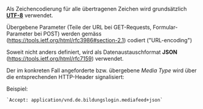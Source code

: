 Als Zeichencodierung für alle übertragenen Zeichen wird grundsätzlich
__[UTF-8](https://tools.ietf.org/html/rfc3629)__
verwendet.

Übergebene Parameter (Teile der URL bei GET-Requests, Formular-Parameter bei POST)
werden gemäss (https://tools.ietf.org/html/rfc3986#section-2.1) codiert
("URL-encoding")

Soweit nicht anders definiert, wird als Datenaustauschformat __JSON__ (https://tools.ietf.org/html/rfc7159) verwendet.

Der im konkreten Fall angeforderte bzw. übergebene _Media Type_ wird über die
entsprechenden HTTP-Header signalisiert:

Beispiel:

    `Accept: application/vnd.de.bildungslogin.mediafeed+json`

